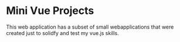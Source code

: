 # Mini Vue Projects

This web application has a subset of small webapplications that were created just to solidfy and test my vue.js skills. 
